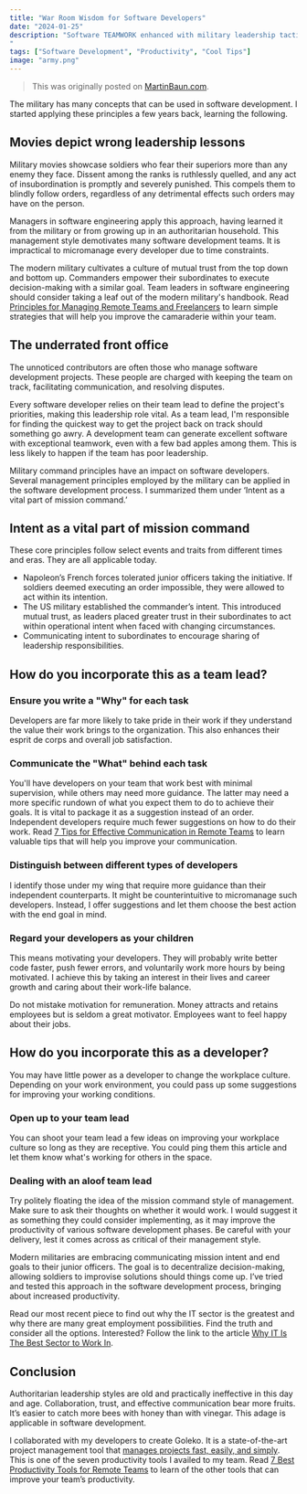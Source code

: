 ```yaml
---
title: "War Room Wisdom for Software Developers"
date: "2024-01-25"
description: "Software TEAMWORK enhanced with military leadership tactics. Empower, communicate, succeed.
"
tags: ["Software Development", "Productivity", "Cool Tips"]
image: "army.png"
---
```


> This was originally posted on [MartinBaun.com](MartinBaun.com).

The military has many concepts that can be used in software development. I started applying these principles a few years back, learning the following.

## Movies depict wrong leadership lessons

Military movies showcase soldiers who fear their superiors more than any enemy they face. Dissent among the ranks is ruthlessly quelled, and any act of insubordination is promptly and severely punished. This compels them to blindly follow orders, regardless of any detrimental effects such orders may have on the person.

Managers in software engineering apply this approach, having learned it from the military or from growing up in an authoritarian household. This management style demotivates many software development teams. It is impractical to micromanage every developer due to time constraints.

The modern military cultivates a culture of mutual trust from the top down and bottom up. Commanders empower their subordinates to execute decision-making with a similar goal. Team leaders in software engineering should consider taking a leaf out of the modern military's handbook. Read [Principles for Managing Remote Teams and Freelancers](https://martinbaun.com/blog/posts/principles-for-managing-remote-teams-and-freelancers/) to learn simple strategies that will help you improve the camaraderie within your team. 

## The underrated front office

The unnoticed contributors are often those who manage software development projects. These people are charged with keeping the team on track, facilitating communication, and resolving disputes.

Every software developer relies on their team lead to define the project's priorities, making this leadership role vital. As a team lead, I'm responsible for finding the quickest way to get the project back on track should something go awry. A development team can generate excellent software with exceptional teamwork, even with a few bad apples among them. This is less likely to happen if the team has poor leadership.

Military command principles have an impact on software developers. Several management principles employed by the military can be applied in the software development process. I summarized them under ‘Intent as a vital part of mission command.’ 

## Intent as a vital part of mission command

These core principles follow select events and traits from different times and eras. They are all applicable today.

- Napoleon’s French forces tolerated junior officers taking the initiative. If soldiers deemed executing an order impossible, they were allowed to act within its intention.
- The US military established the commander’s intent. This introduced mutual trust, as leaders placed greater trust in their subordinates to act within operational intent when faced with changing circumstances.
- Communicating intent to subordinates to encourage sharing of leadership responsibilities.

## How do you incorporate this as a team lead?

### Ensure you write a "Why" for each task

Developers are far more likely to take pride in their work if they understand the value their work brings to the organization. This also enhances their esprit de corps and overall job satisfaction.

### Communicate the "What" behind each task

You'll have developers on your team that work best with minimal supervision, while others may need more guidance. The latter may need a more specific rundown of what you expect them to do to achieve their goals. It is vital to package it as a suggestion instead of an order. Independent developers require much fewer suggestions on how to do their work. Read [7 Tips for Effective Communication in Remote Teams](https://martinbaun.com/blog/posts/7-tips-for-effective-communication-in-remote-teams/) to learn valuable tips that will help you improve your communication. 

### Distinguish between different types of developers

I identify those under my wing that require more guidance than their independent counterparts. It might be counterintuitive to micromanage such developers. Instead, I offer suggestions and let them choose the best action with the end goal in mind.

### Regard your developers as your children

This means motivating your developers. They will probably write better code faster, push fewer errors, and voluntarily work more hours by being motivated. I achieve this by taking an interest in their lives and career growth and caring about their work-life balance.

Do not mistake motivation for remuneration. Money attracts and retains employees but is seldom a great motivator. Employees want to feel happy about their jobs.

## How do you incorporate this as a developer?

You may have little power as a developer to change the workplace culture. Depending on your work environment, you could pass up some suggestions for improving your working conditions.

### Open up to your team lead

You can shoot your team lead a few ideas on improving your workplace culture so long as they are receptive. You could ping them this article and let them know what's working for others in the space.

### Dealing with an aloof team lead

Try politely floating the idea of the mission command style of management. Make sure to ask their thoughts on whether it would work. I would suggest it as something they could consider implementing, as it may improve the productivity of various software development phases. Be careful with your delivery, lest it comes across as critical of their management style.

Modern militaries are embracing communicating mission intent and end goals to their junior officers. The goal is to decentralize decision-making, allowing soldiers to improvise solutions should things come up. I’ve tried and tested this approach in the software development process, bringing about increased productivity. 

Read our most recent piece to find out why the IT sector is the greatest and why there are many great employment possibilities. Find the truth and consider all the options. Interested? Follow the link to the article [Why IT Is The Best Sector to Work In](https://martinbaun.com/blog/posts/why-it-is-the-best-sector-to-work-in/). 

## Conclusion

Authoritarian leadership styles are old and practically ineffective in this day and age. Collaboration, trust, and effective communication bear more fruits. It’s easier to catch more bees with honey than with vinegar. This adage is applicable in software development.

I collaborated with my developers to create Goleko. It is a state-of-the-art project management tool that [manages projects fast, easily, and simply](https://goleko.com/). This is one of the seven productivity tools I availed to my team. Read [7 Best Productivity Tools for Remote Teams](https://martinbaun.com/blog/posts/7-best-productivity-tools-for-remote-teams/) to learn of the other tools that can improve your team’s productivity.


